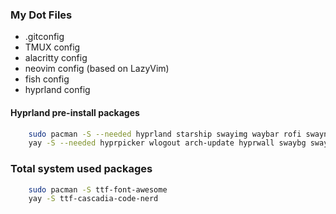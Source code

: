 ### My Dot Files

- .gitconfig
- TMUX config
- alacritty config
- neovim config (based on LazyVim)
- fish config
- hyprland config

#### Hyprland pre-install packages

```bash
    sudo pacman -S --needed hyprland starship swayimg waybar rofi swaync obs-studio dunst jq wl-clipboard libnotify nitrogen 
    yay -S --needed hyprpicker wlogout arch-update hyprwall swaybg swaylock grim slurp hyprlock hyprpicker scrot xclip hyprshot brightnessctl hyprpolkitagent hyprsunset hyprsysteminfo hypridle
```

### Total system used packages

```bash
    sudo pacman -S ttf-font-awesome
    yay -S ttf-cascadia-code-nerd

```
